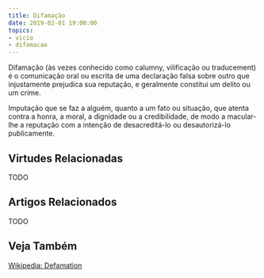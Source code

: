 ```yaml
---
title: Difamação
date: 2019-02-01 19:00:00
topics: 
- vicio
- difamacao
---
```


Difamação (às vezes conhecido como calumny, vilificação ou traducement) é o
comunicação oral ou escrita de uma declaração falsa sobre outro que injustamente
prejudica sua reputação, e geralmente constitui um delito ou um crime.

Imputação que se faz a alguém, quanto a um fato ou situação, que atenta contra a
honra, a moral, a dignidade ou a credibilidade, de modo a macular-lhe a
reputação com a intenção de desacreditá-lo ou desautorizá-lo publicamente.

## Virtudes Relacionadas
TODO

## Artigos Relacionados
TODO	

## Veja Também
[Wikipedia: Defamation](https://en.wikipedia.org/wiki/Defamation)
